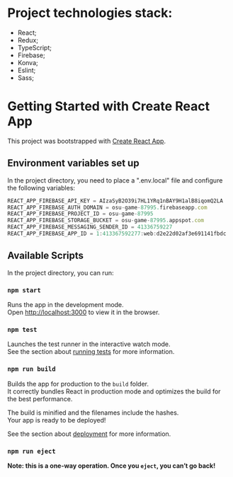 # Project technologies stack:

 - React;
 - Redux;
 - TypeScript;
 - Firebase;
 - Konva;
 - Eslint;
 - Sass;

# Getting Started with Create React App

This project was bootstrapped with [Create React App](https://github.com/facebook/create-react-app).

## Environment variables set up

In the project directory, you need to place a ".env.local" file and configure the following variables:

```javascript
REACT_APP_FIREBASE_API_KEY = AIzaSyB2O39i7HL1YRq1nBAY9H1alB8iqomQ2LA
REACT_APP_FIREBASE_AUTH_DOMAIN = osu-game-87995.firebaseapp.com
REACT_APP_FIREBASE_PROJECT_ID = osu-game-87995
REACT_APP_FIREBASE_STORAGE_BUCKET = osu-game-87995.appspot.com
REACT_APP_FIREBASE_MESSAGING_SENDER_ID = 41336759227
REACT_APP_FIREBASE_APP_ID = 1:413367592277:web:d2e22d02af3e691141fbdc
```

## Available Scripts

In the project directory, you can run:

### `npm start`

Runs the app in the development mode.\
Open [http://localhost:3000](http://localhost:3000) to view it in the browser.

### `npm test`

Launches the test runner in the interactive watch mode.\
See the section about [running tests](https://facebook.github.io/create-react-app/docs/running-tests) for more information.

### `npm run build`

Builds the app for production to the `build` folder.\
It correctly bundles React in production mode and optimizes the build for the best performance.

The build is minified and the filenames include the hashes.\
Your app is ready to be deployed!

See the section about [deployment](https://facebook.github.io/create-react-app/docs/deployment) for more information.

### `npm run eject`

**Note: this is a one-way operation. Once you `eject`, you can’t go back!**
